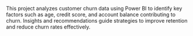 This project analyzes customer churn data using Power BI to identify key factors such as age, credit score, and account balance contributing to churn. Insights and recommendations guide strategies to improve retention and
  reduce churn rates effectively.
